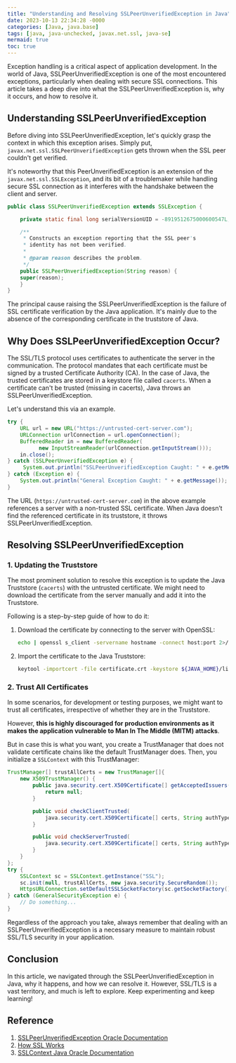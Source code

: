 ```yaml
---
title: "Understanding and Resolving SSLPeerUnverifiedException in Java"
date: 2023-10-13 22:34:28 -0000
categories: [Java, java.base]
tags: [java, java-unchecked, javax.net.ssl, java-se]
mermaid: true
toc: true
---
```



Exception handling is a critical aspect of application development. In the world of Java, SSLPeerUnverifiedException is one of the most encountered exceptions, particularly when dealing with secure SSL connections. This article takes a deep dive into what the SSLPeerUnverifiedException is, why it occurs, and how to resolve it.

## Understanding SSLPeerUnverifiedException 

Before diving into SSLPeerUnverifiedException, let's quickly grasp the context in which this exception arises. Simply put, `javax.net.ssl.SSLPeerUnverifiedException` gets thrown when the SSL peer couldn't get verified. 

It's noteworthy that this PeerUnverifiedException is an extension of the `javax.net.ssl.SSLException`, and its bit of a troublemaker while handling secure SSL connection as it interferes with the handshake between the client and server.

```java
public class SSLPeerUnverifiedException extends SSLException {

    private static final long serialVersionUID = -8919512675000600547L;

    /**
     * Constructs an exception reporting that the SSL peer's
     * identity has not been verified.
     *
     * @param reason describes the problem.
     */
    public SSLPeerUnverifiedException(String reason) {
    super(reason);
    }
}
```

The principal cause raising the SSLPeerUnverifiedException is the failure of SSL certificate verification by the Java application. It's mainly due to the absence of the corresponding certificate in the truststore of Java.

## Why Does SSLPeerUnverifiedException Occur?

The SSL/TLS protocol uses certificates to authenticate the server in the communication. The protocol mandates that each certificate must be signed by a trusted Certificate Authority (CA). In the case of Java, the trusted certificates are stored in a keystore file called `cacerts`. When a certificate can't be trusted (missing in cacerts), Java throws an SSLPeerUnverifiedException.

Let's understand this via an example.

```java
try {
    URL url = new URL("https://untrusted-cert-server.com");
    URLConnection urlConnection = url.openConnection();
    BufferedReader in = new BufferedReader(
          new InputStreamReader(urlConnection.getInputStream()));
    in.close();
} catch (SSLPeerUnverifiedException e) {
     System.out.println("SSLPeerUnverifiedException Caught: " + e.getMessage());
} catch (Exception e) {
    System.out.println("General Exception Caught: " + e.getMessage());
}
```

The URL (`https://untrusted-cert-server.com`) in the above example references a server with a non-trusted SSL certificate. When Java doesn’t find the referenced certificate in its truststore, it throws SSLPeerUnverifiedException.

## Resolving SSLPeerUnverifiedException

### 1. Updating the Truststore

The most prominent solution to resolve this exception is to update the Java Truststore (`cacerts`) with the untrusted certificate. We might need to download the certificate from the server manually and add it into the Truststore.

Following is a step-by-step guide of how to do it:

1. Download the certificate by connecting to the server with OpenSSL:

    ```bash
    echo | openssl s_client -servername hostname -connect host:port 2>/dev/null | openssl x509 > certificate.crt
    ```

2. Import the certificate to the Java Truststore:

    ```bash
    keytool -importcert -file certificate.crt -keystore ${JAVA_HOME}/lib/security/cacerts
    ```

### 2. Trust All Certificates 

In some scenarios, for development or testing purposes, we might want to trust all certificates, irrespective of whether they are in the Truststore. 

However, **this is highly discouraged for production environments as it makes the application vulnerable to Man In The Middle (MITM) attacks**.

But in case this is what you want, you create a TrustManager that does not validate certificate chains like the default TrustManager does. Then, you initialize a `SSLContext` with this TrustManager:

```java
TrustManager[] trustAllCerts = new TrustManager[]{
    new X509TrustManager() {
        public java.security.cert.X509Certificate[] getAcceptedIssuers() {
            return null;
        }

        public void checkClientTrusted(
            java.security.cert.X509Certificate[] certs, String authType) {
        }

        public void checkServerTrusted(
            java.security.cert.X509Certificate[] certs, String authType) {
        }
    }
};
try {
    SSLContext sc = SSLContext.getInstance("SSL");
    sc.init(null, trustAllCerts, new java.security.SecureRandom());
    HttpsURLConnection.setDefaultSSLSocketFactory(sc.getSocketFactory());
} catch (GeneralSecurityException e) {
    // Do something...
}
```

Regardless of the approach you take, always remember that dealing with an SSLPeerUnverifiedException is a necessary measure to maintain robust SSL/TLS security in your application. 

## Conclusion

In this article, we navigated through the SSLPeerUnverifiedException in Java, why it happens, and how we can resolve it. However, SSL/TLS is a vast territory, and much is left to explore. Keep experimenting and keep learning!

## Reference
1. [SSLPeerUnverifiedException Oracle Documentation](https://docs.oracle.com/javase/7/docs/api/javax/net/ssl/SSLPeerUnverifiedException.html)
2. [How SSL Works](https://www.ibm.com/docs/en/zos/2.1.0?topic=SSB27U_2.1.0/global_sec/sslconcepts.html)
3. [SSLContext Java Oracle Documentation](https://docs.oracle.com/javase/7/docs/api/javax/net/ssl/SSLContext.html)